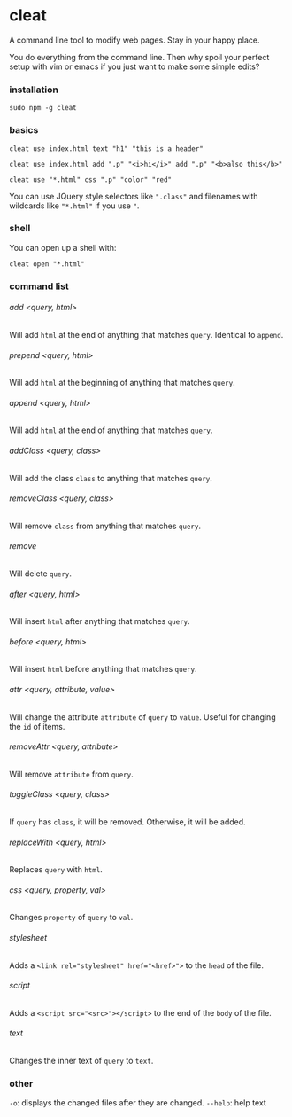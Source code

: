 # cleat
A command line tool to modify web pages. Stay in your happy place.

You do everything from the command line. Then why spoil your perfect setup with vim or emacs if you just want to make some simple edits?

### installation
```shell
sudo npm -g cleat
```

### basics
```shell
cleat use index.html text "h1" "this is a header"

cleat use index.html add ".p" "<i>hi</i>" add ".p" "<b>also this</b>"

cleat use "*.html" css ".p" "color" "red"
```

You can use JQuery style selectors like `".class"` and filenames with wildcards like `"*.html"` if you use `"`.

### shell
You can open up a shell with:
```shell
cleat open "*.html"
```

### command list

###### add <query, html>
Will add `html` at the end of anything that matches `query`. Identical to `append`.


###### prepend <query, html>
Will add `html` at the beginning of anything that matches `query`.

###### append <query, html>
Will add `html` at the end of anything that matches `query`.

###### addClass <query, class>
Will add the class `class` to anything that matches `query`.

###### removeClass <query, class>
Will remove `class` from anything that matches `query`.

###### remove <query>
Will delete `query`.

###### after <query, html>
Will insert `html` after anything that matches `query`.

###### before <query, html>
Will insert `html` before anything that matches `query`.

###### attr <query, attribute, value>
Will change the attribute `attribute` of `query` to `value`. Useful for changing the `id` of items.

###### removeAttr <query, attribute>
Will remove `attribute` from `query`.

###### toggleClass <query, class>
If `query` has `class`, it will be removed. Otherwise, it will be added.

###### replaceWith <query, html>
Replaces `query` with `html`.

###### css <query, property, val>
Changes `property` of `query` to `val`.

###### stylesheet <href>
Adds a `<link rel="stylesheet" href="<href>">` to the `head` of the file. 

###### script  <src>
Adds a `<script src="<src>"></script>` to the end of the `body` of the file.

###### text <query> <text>
Changes the inner text of `query` to `text`.

### other
`-o`: displays the changed files after they are changed.
`--help`: help text
